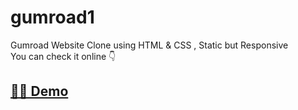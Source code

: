 # gumroad1
Gumroad Website Clone using HTML & CSS , Static but Responsive <br> 
You can check it online 👇 
<h2><a href="https://gumroad1.netlify.app/">👩‍💻 Demo</a></h2>
